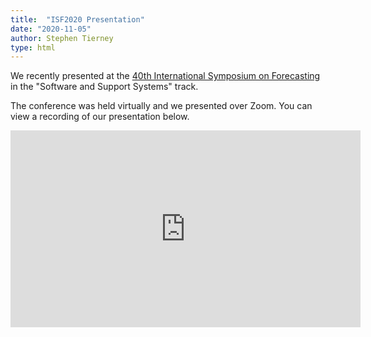 ```yaml
---
title:  "ISF2020 Presentation"
date: "2020-11-05"
author: Stephen Tierney
type: html
---
```


<p>
We recently presented at the <a href="https://isf.forecasters.org">40th International Symposium on Forecasting</a> in
the "Software and Support Systems" track.
</p>

<p>
The conference was held virtually and we presented over Zoom. You can view a recording of our presentation below.
</p>

<iframe width="560" height="315" src="https://www.youtube.com/embed/dMO7afG2G8s" frameborder="0" allow="accelerometer; autoplay; clipboard-write; encrypted-media; gyroscope; picture-in-picture" allowfullscreen></iframe>